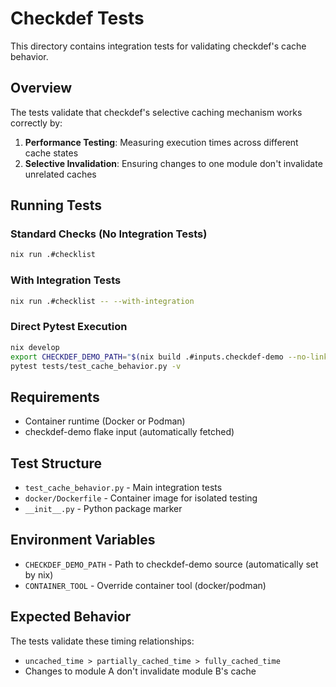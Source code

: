 # Checkdef Tests

This directory contains integration tests for validating checkdef's cache behavior.

## Overview

The tests validate that checkdef's selective caching mechanism works correctly by:

1. **Performance Testing**: Measuring execution times across different cache states
2. **Selective Invalidation**: Ensuring changes to one module don't invalidate unrelated caches

## Running Tests

### Standard Checks (No Integration Tests)
```bash
nix run .#checklist
```

### With Integration Tests
```bash
nix run .#checklist -- --with-integration
```

### Direct Pytest Execution
```bash
nix develop
export CHECKDEF_DEMO_PATH="$(nix build .#inputs.checkdef-demo --no-link --print-out-paths)"
pytest tests/test_cache_behavior.py -v
```

## Requirements

- Container runtime (Docker or Podman)
- checkdef-demo flake input (automatically fetched)

## Test Structure

- `test_cache_behavior.py` - Main integration tests
- `docker/Dockerfile` - Container image for isolated testing
- `__init__.py` - Python package marker

## Environment Variables

- `CHECKDEF_DEMO_PATH` - Path to checkdef-demo source (automatically set by nix)
- `CONTAINER_TOOL` - Override container tool (docker/podman)

## Expected Behavior

The tests validate these timing relationships:
- `uncached_time > partially_cached_time > fully_cached_time`
- Changes to module A don't invalidate module B's cache